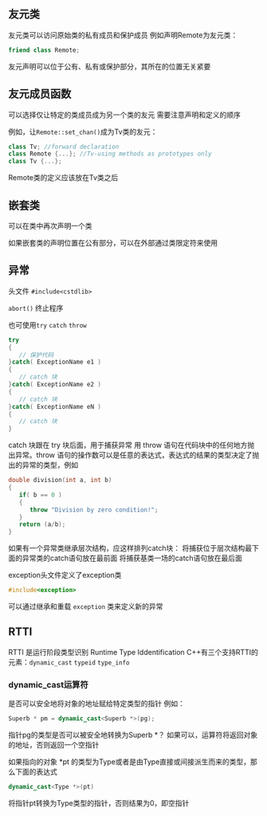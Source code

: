 ## 友元类

友元类可以访问原始类的私有成员和保护成员
例如声明Remote为友元类：
```c++
friend class Remote;
```
友元声明可以位于公有、私有或保护部分，其所在的位置无关紧要

## 友元成员函数

可以选择仅让特定的类成员成为另一个类的友元
需要注意声明和定义的顺序

例如，让```Remote::set_chan()```成为Tv类的友元：
```c++
class Tv; //forward declaration
class Remote {...}; //Tv-using methods as prototypes only
class Tv {...};
```
Remote类的定义应该放在Tv类之后

## 嵌套类

可以在类中再次声明一个类

如果嵌套类的声明位置在公有部分，可以在外部通过类限定符来使用

## 异常

头文件 ```#include<cstdlib>```

```abort()``` 终止程序

也可使用```try``` ```catch``` ```throw```
```c++
try
{
   // 保护代码
}catch( ExceptionName e1 )
{
   // catch 块
}catch( ExceptionName e2 )
{
   // catch 块
}catch( ExceptionName eN )
{
   // catch 块
}
```
catch 块跟在 try 块后面，用于捕获异常
用 throw 语句在代码块中的任何地方抛出异常。throw 语句的操作数可以是任意的表达式，表达式的结果的类型决定了抛出的异常的类型，例如
```c++
double division(int a, int b)
{
   if( b == 0 )
   {
      throw "Division by zero condition!";
   }
   return (a/b);
}
```

如果有一个异常类继承层次结构，应这样排列catch块：
将捕获位于层次结构最下面的异常类的catch语句放在最前面
将捕获基类一场的catch语句放在最后面

exception头文件定义了exception类
```c++
#include<exception>
```
可以通过继承和重载 ```exception``` 类来定义新的异常

## RTTI

RTTI 是运行阶段类型识别 Runtime Type Iddentification
C++有三个支持RTTI的元素：```dynamic_cast``` ```typeid``` ```type_info```

### dynamic_cast运算符

是否可以安全地将对象的地址赋给特定类型的指针
例如：
```c++
Superb * pm = dynamic_cast<Superb *>(pg);
```
指针pg的类型是否可以被安全地转换为Superb *？
如果可以，运算符将返回对象的地址，否则返回一个空指针

如果指向的对象 *pt 的类型为Type或者是由Type直接或间接派生而来的类型，那么下面的表达式
```c++
dynamic_cast<Type *>(pt)
```
将指针pt转换为Type类型的指针，否则结果为0，即空指针